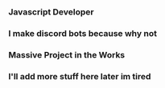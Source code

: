 ### Javascript Developer

### I make discord bots because why not
### Massive Project in the Works

### I'll add more stuff here later im tired
